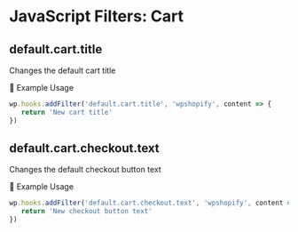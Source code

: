 # JavaScript Filters: Cart

## default.cart.title

Changes the default cart title

<span class="heading-section">🎯 Example Usage</span>

```js
wp.hooks.addFilter('default.cart.title', 'wpshopify', content => {
   return 'New cart title'
})
```

## default.cart.checkout.text

Changes the default checkout button text

<span class="heading-section">🎯 Example Usage</span>

```js
wp.hooks.addFilter('default.cart.checkout.text', 'wpshopify', content => {
   return 'New checkout button text'
})
```
